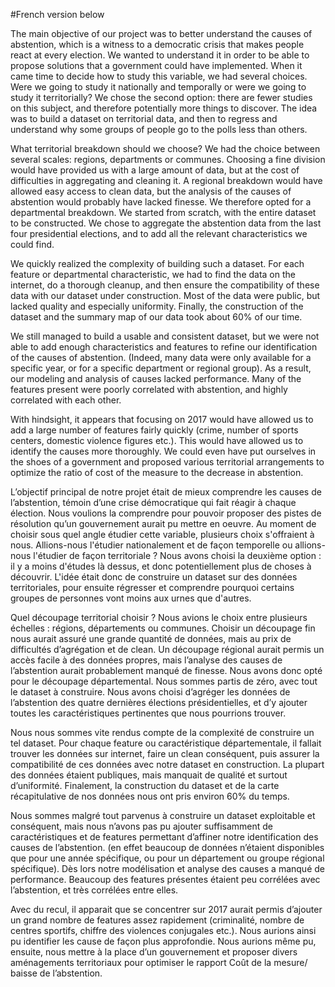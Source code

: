 #French version below

The main objective of our project was to better understand the causes of abstention, which is a witness to a democratic crisis that makes people react at every election. We wanted to understand it in order to be able to propose solutions that a government could have implemented. When it came time to decide how to study this variable, we had several choices. Were we going to study it nationally and temporally or were we going to study it territorially? We chose the second option: there are fewer studies on this subject, and therefore potentially more things to discover. The idea was to build a dataset on territorial data, and then to regress and understand why some groups of people go to the polls less than others.

What territorial breakdown should we choose? We had the choice between several scales: regions, departments or communes. Choosing a fine division would have provided us with a large amount of data, but at the cost of difficulties in aggregating and cleaning it. A regional breakdown would have allowed easy access to clean data, but the analysis of the causes of abstention would probably have lacked finesse. We therefore opted for a departmental breakdown. We started from scratch, with the entire dataset to be constructed. We chose to aggregate the abstention data from the last four presidential elections, and to add all the relevant characteristics we could find.

We quickly realized the complexity of building such a dataset. For each feature or departmental characteristic, we had to find the data on the internet, do a thorough cleanup, and then ensure the compatibility of these data with our dataset under construction. Most of the data were public, but lacked quality and especially uniformity. Finally, the construction of the dataset and the summary map of our data took about 60% of our time.

We still managed to build a usable and consistent dataset, but we were not able to add enough characteristics and features to refine our identification of the causes of abstention. (Indeed, many data were only available for a specific year, or for a specific department or regional group). As a result, our modeling and analysis of causes lacked performance. Many of the features present were poorly correlated with abstention, and highly correlated with each other.

With hindsight, it appears that focusing on 2017 would have allowed us to add a large number of features fairly quickly (crime, number of sports centers, domestic violence figures etc.). This would have allowed us to identify the causes more thoroughly. We could even have put ourselves in the shoes of a government and proposed various territorial arrangements to optimize the ratio of cost of the measure to the decrease in abstention.


L’objectif principal de notre projet était de mieux comprendre les causes de l’abstention, 
témoin d’une crise démocratique qui fait réagir à chaque élection. 
Nous voulions la comprendre pour pouvoir proposer des pistes de résolution qu’un gouvernement aurait pu mettre en oeuvre. 
Au moment de choisir sous quel angle étudier cette variable, plusieurs choix s'offraient à nous. 
Allions-nous l'étudier nationalement et de façon temporelle ou allions-nous l'étudier de façon territoriale ? 
Nous avons choisi la deuxième option : il y a moins d'études là dessus, et donc potentiellement plus de choses à découvrir. 
L'idée était donc de construire un dataset sur des données territoriales, pour ensuite régresser et comprendre pourquoi certains groupes de personnes vont moins aux urnes que d'autres.

Quel découpage territorial choisir ? 
Nous avions le choix entre plusieurs échelles : régions, départements ou communes. 
Choisir un découpage fin nous aurait assuré une grande quantité de données, mais au prix de difficultés d’agrégation et de clean. 
Un découpage régional aurait permis un accès facile à des données propres, mais l’analyse des causes de l’abstention aurait probablement manqué de finesse. 
Nous avons donc opté pour le découpage départemental. 
Nous sommes partis de zéro, avec tout le dataset à construire. 
Nous avons choisi d’agréger les données de l’abstention des quatre dernières élections présidentielles, 
et d’y ajouter toutes les caractéristiques pertinentes que nous pourrions trouver. 

Nous nous sommes vite rendus compte de la complexité de construire un tel dataset. 
Pour chaque feature ou caractéristique départementale, il fallait trouver les données sur internet, faire un clean conséquent, 
puis assurer la compatibilité  de ces données avec notre dataset en construction. 
La plupart des données étaient publiques, mais manquait de qualité et surtout d’uniformité. 
Finalement, la construction du dataset et de la carte récapitulative de nos données nous ont pris environ 60% du temps. 

Nous sommes malgré tout parvenus à construire un dataset exploitable et conséquent, 
mais nous n’avons pas pu ajouter suffisamment de caractéristiques et de features permettant d’affiner notre identification des causes de l’abstention. 
(en effet beaucoup de données n’étaient disponibles que pour une année spécifique, ou pour un département ou groupe régional spécifique). 
Dès lors notre modélisation et analyse des causes a manqué de performance. 
Beaucoup des features présentes étaient peu corrélées avec l’abstention, et très corrélées entre elles. 

Avec du recul, il apparait que se concentrer sur 2017 aurait permis d’ajouter un grand nombre de features assez rapidement (criminalité, nombre de centres sportifs, chiffre des violences conjugales etc.). 
Nous aurions ainsi pu identifier les cause de façon plus approfondie.
Nous aurions même pu, ensuite, nous mettre à la place d’un gouvernement et proposer divers aménagements territoriaux pour optimiser le rapport Coût de la mesure/ baisse de l’abstention. 
